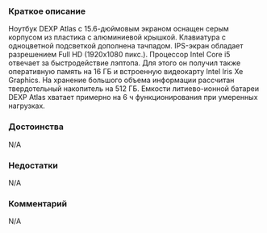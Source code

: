 ### **Краткое описание**
Ноутбук DEXP Atlas с 15.6-дюймовым экраном оснащен серым корпусом из пластика с алюминиевой крышкой. Клавиатура с одноцветной подсветкой дополнена тачпадом. IPS-экран обладает разрешением Full HD (1920x1080 пикс.). Процессор Intel Core i5 отвечает за быстродействие лэптопа. Для этого он получил также оперативную память на 16 ГБ и встроенную видеокарту Intel Iris Xe Graphics. На хранение большого объема информации рассчитан твердотельный накопитель на 512 ГБ. Емкости литиево-ионной батареи DEXP Atlas хватает примерно на 6 ч функционирования при умеренных нагрузках.

### **Достоинства**
N/A

### **Недостатки**
N/A

### **Комментарий**
N/A
